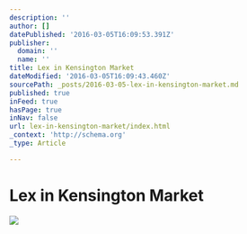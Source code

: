 ```yaml
---
description: ''
author: []
datePublished: '2016-03-05T16:09:53.391Z'
publisher:
  domain: ''
  name: ''
title: Lex in Kensington Market
dateModified: '2016-03-05T16:09:43.460Z'
sourcePath: _posts/2016-03-05-lex-in-kensington-market.md
published: true
inFeed: true
hasPage: true
inNav: false
url: lex-in-kensington-market/index.html
_context: 'http://schema.org'
_type: Article

---
```

# Lex in Kensington Market
![](https://the-grid-user-content.s3-us-west-2.amazonaws.com/1583ea4e-455a-4ee2-bc17-93be197f574d.png)